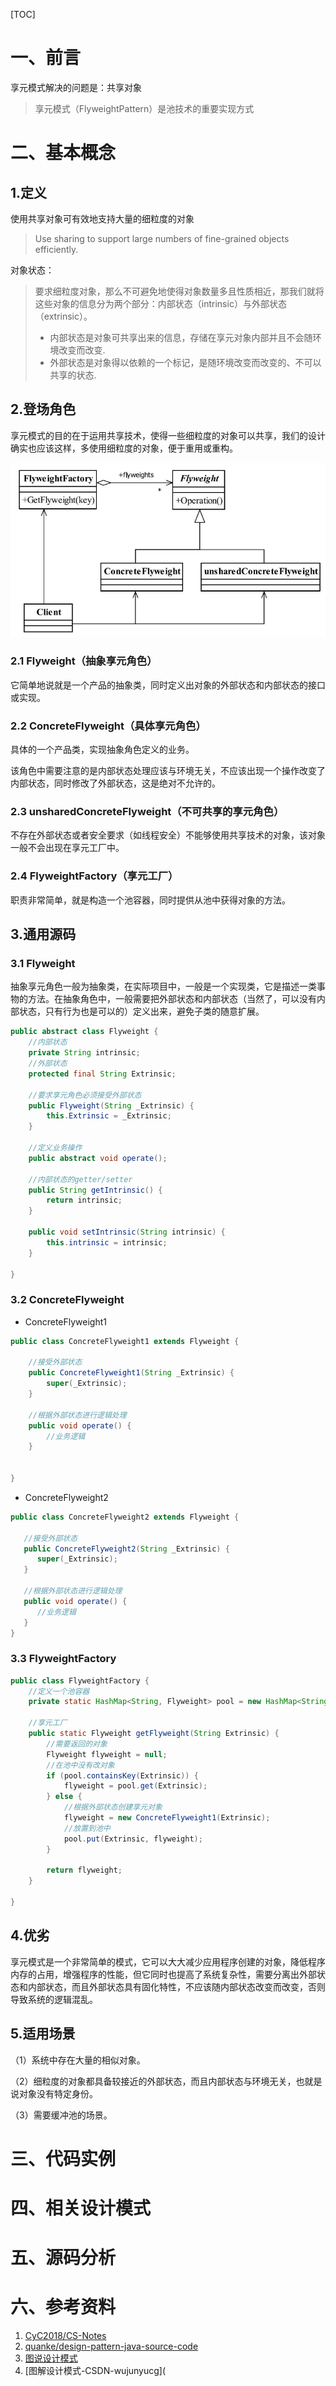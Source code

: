 

[TOC]



# 一、前言

享元模式解决的问题是：共享对象



> 享元模式（FlyweightPattern）是池技术的重要实现方式



# 二、基本概念

## 1.定义

使用共享对象可有效地支持大量的细粒度的对象

> Use sharing to support large numbers of fine-grained objects efficiently.
>



对象状态：

> 要求细粒度对象，那么不可避免地使得对象数量多且性质相近，那我们就将这些对象的信息分为两个部分：内部状态（intrinsic）与外部状态（extrinsic）。
>
> - 内部状态是对象可共享出来的信息，存储在享元对象内部并且不会随环境改变而改变.
> - 外部状态是对象得以依赖的一个标记，是随环境改变而改变的、不可以共享的状态.





## 2.登场角色

享元模式的目的在于运用共享技术，使得一些细粒度的对象可以共享，我们的设计确实也应该这样，多使用细粒度的对象，便于重用或重构。



![1543571760926](images/1543571760926.png)





### 2.1 Flyweight（抽象享元角色）

它简单地说就是一个产品的抽象类，同时定义出对象的外部状态和内部状态的接口或实现。



### 2.2 ConcreteFlyweight（具体享元角色）

具体的一个产品类，实现抽象角色定义的业务。

该角色中需要注意的是内部状态处理应该与环境无关，不应该出现一个操作改变了内部状态，同时修改了外部状态，这是绝对不允许的。

### 2.3 unsharedConcreteFlyweight（不可共享的享元角色）

不存在外部状态或者安全要求（如线程安全）不能够使用共享技术的对象，该对象一般不会出现在享元工厂中。



### 2.4 FlyweightFactory（享元工厂）

职责非常简单，就是构造一个池容器，同时提供从池中获得对象的方法。





## 3.通用源码

### 3.1 Flyweight

抽象享元角色一般为抽象类，在实际项目中，一般是一个实现类，它是描述一类事物的方法。在抽象角色中，一般需要把外部状态和内部状态（当然了，可以没有内部状态，只有行为也是可以的）定义出来，避免子类的随意扩展。

```java
public abstract class Flyweight {
	//内部状态
	private String intrinsic;
	//外部状态
	protected final String Extrinsic;

	//要求享元角色必须接受外部状态
	public Flyweight(String _Extrinsic) {
		this.Extrinsic = _Extrinsic;
	}

	//定义业务操作
	public abstract void operate();
	
	//内部状态的getter/setter
	public String getIntrinsic() {
		return intrinsic;
	}

	public void setIntrinsic(String intrinsic) {
		this.intrinsic = intrinsic;
	}

}

```



### 3.2 ConcreteFlyweight

- ConcreteFlyweight1

```java
public class ConcreteFlyweight1 extends Flyweight {

	//接受外部状态
	public ConcreteFlyweight1(String _Extrinsic) {
		super(_Extrinsic);
	}

	//根据外部状态进行逻辑处理
	public void operate() {
		//业务逻辑
	}


}
```



- ConcreteFlyweight2

```java
public class ConcreteFlyweight2 extends Flyweight {

   //接受外部状态
   public ConcreteFlyweight2(String _Extrinsic) {
      super(_Extrinsic);
   }

   //根据外部状态进行逻辑处理
   public void operate() {
      //业务逻辑
   }
}
```





### 3.3 FlyweightFactory



```java
public class FlyweightFactory {
	//定义一个池容器
	private static HashMap<String, Flyweight> pool = new HashMap<String, Flyweight>();
	
	//享元工厂
	public static Flyweight getFlyweight(String Extrinsic) {
		//需要返回的对象
		Flyweight flyweight = null;
		//在池中没有改对象
		if (pool.containsKey(Extrinsic)) {
			flyweight = pool.get(Extrinsic);
		} else {
			//根据外部状态创建享元对象
			flyweight = new ConcreteFlyweight1(Extrinsic);
			//放置到池中
			pool.put(Extrinsic, flyweight);
		}

		return flyweight;
	}

}
```





## 4.优劣

享元模式是一个非常简单的模式，它可以大大减少应用程序创建的对象，降低程序内存的占用，增强程序的性能，但它同时也提高了系统复杂性，需要分离出外部状态和内部状态，而且外部状态具有固化特性，不应该随内部状态改变而改变，否则导致系统的逻辑混乱。



## 5.适用场景

（1）系统中存在大量的相似对象。

（2）细粒度的对象都具备较接近的外部状态，而且内部状态与环境无关，也就是说对象没有特定身份。

（3）需要缓冲池的场景。





# 三、代码实例





# 四、相关设计模式





# 五、源码分析





# 六、参考资料

1. [CyC2018/CS-Notes](https://github.com/CyC2018/CS-Notes/blob/master/notes/%E8%AE%BE%E8%AE%A1%E6%A8%A1%E5%BC%8F.md) 
2. [quanke/design-pattern-java-source-code](https://github.com/quanke/design-pattern-java-source-code)
3. [图说设计模式](https://design-patterns.readthedocs.io/zh_CN/latest/)
4. [图解设计模式-CSDN-wujunyucg](